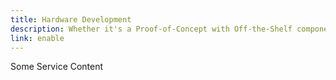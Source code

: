 ```yaml
---
title: Hardware Development
description: Whether it's a Proof-of-Concept with Off-the-Shelf components or custom electronics, we got you covered.
link: enable
---
```


Some Service Content
